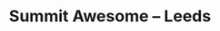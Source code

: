 ---
layout: photo
image: <img class="post-image" src="http://app.resrc.it//oliverash.me/images/8036578489_24f1d26530_b.jpg" alt="" width="100%" class="resrc">
rewriteUrl: http://www.flickr.com/photos/oliverjash/8036578489
title: Summit Awesome – Leeds
---